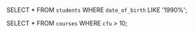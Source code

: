 SELECT * FROM `students` WHERE `date_of_birth` LIKE '1990%';

SELECT * FROM `courses` WHERE `cfu` > 10;
